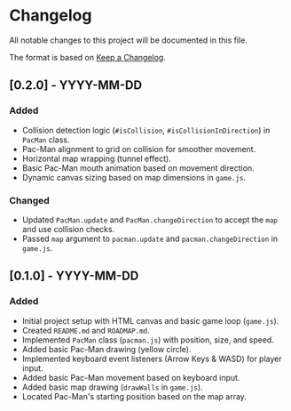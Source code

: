 # Changelog

All notable changes to this project will be documented in this file.

The format is based on [Keep a Changelog](https://keepachangelog.com/en/1.0.0/).

## [0.2.0] - YYYY-MM-DD

### Added
- Collision detection logic (`#isCollision`, `#isCollisionInDirection`) in `PacMan` class.
- Pac-Man alignment to grid on collision for smoother movement.
- Horizontal map wrapping (tunnel effect).
- Basic Pac-Man mouth animation based on movement direction.
- Dynamic canvas sizing based on map dimensions in `game.js`.

### Changed
- Updated `PacMan.update` and `PacMan.changeDirection` to accept the `map` and use collision checks.
- Passed `map` argument to `pacman.update` and `pacman.changeDirection` in `game.js`.

## [0.1.0] - YYYY-MM-DD

### Added
- Initial project setup with HTML canvas and basic game loop (`game.js`).
- Created `README.md` and `ROADMAP.md`.
- Implemented `PacMan` class (`pacman.js`) with position, size, and speed.
- Added basic Pac-Man drawing (yellow circle).
- Implemented keyboard event listeners (Arrow Keys & WASD) for player input.
- Added basic Pac-Man movement based on keyboard input.
- Added basic map drawing (`drawWalls` in `game.js`).
- Located Pac-Man's starting position based on the map array. 